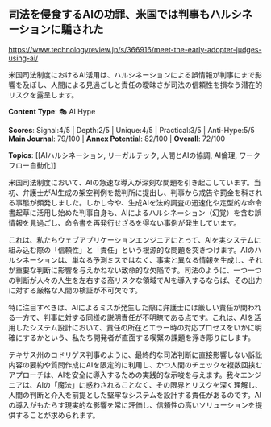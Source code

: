 ## 司法を侵食するAIの功罪、米国では判事もハルシネーションに騙された

https://www.technologyreview.jp/s/366916/meet-the-early-adopter-judges-using-ai/

米国司法制度におけるAI活用は、ハルシネーションによる誤情報が判事にまで影響を及ぼし、人間による見過ごしと責任の曖昧さが司法の信頼性を損なう潜在的リスクを露呈します。

**Content Type**: 🎭 AI Hype

**Scores**: Signal:4/5 | Depth:2/5 | Unique:4/5 | Practical:3/5 | Anti-Hype:5/5
**Main Journal**: 79/100 | **Annex Potential**: 82/100 | **Overall**: 72/100

**Topics**: [[AIハルシネーション, リーガルテック, 人間とAIの協調, AI倫理, ワークフロー自動化]]

米国司法制度において、AIの急速な導入が深刻な問題を引き起こしています。当初、弁護士がAI生成の架空判例を裁判所に提出し、判事から戒告や罰金を科される事態が頻発しました。しかし今や、生成AIを法的調査の迅速化や定型的な命令書起草に活用し始めた判事自身も、AIによるハルシネーション（幻覚）を含む誤情報を見過ごし、命令書を再発行せざるを得ない事例が発生しています。

これは、私たちウェブアプリケーションエンジニアにとって、AIを実システムに組み込む際の「信頼性」と「責任」という根源的な問題を突きつけます。AIのハルシネーションは、単なる予測ミスではなく、事実と異なる情報を生成し、それが重要な判断に影響を与えかねない致命的な欠陥です。司法のように、一つ一つの判断が人々の人生を左右する高リスクな領域でAIを導入するならば、その出力に対する厳格な人間の検証が不可欠です。

特に注目すべきは、AIによるミスが発生した際に弁護士には厳しい責任が問われる一方で、判事に対する同様の説明責任が不明瞭である点です。これは、AIを活用したシステム設計において、責任の所在とエラー時の対応プロセスをいかに明確にするかという、私たち開発者が直面する喫緊の課題を浮き彫りにします。

テキサス州のロドリゲス判事のように、最終的な司法判断に直接影響しない訴訟内容の要約や質問作成にAIを限定的に利用し、かつ人間のチェックを複数回挟むアプローチは、AIを安全に導入するための実践的な示唆を与えます。我々エンジニアは、AIの「魔法」に惑わされることなく、その限界とリスクを深く理解し、人間の判断と介入を前提とした堅牢なシステムを設計する責任があるのです。AIの導入がもたらす現実的な影響を常に評価し、信頼性の高いソリューションを提供することが求められます。